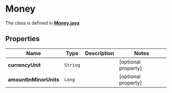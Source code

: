 

# Money

The class is defined in **[Money.java](../../src/main/java/com/aixtra/couchcode/model/Money.java)**

## Properties

Name | Type | Description | Notes
------------ | ------------- | ------------- | -------------
**currencyUnit** | `String` |  |  [optional property]
**amountInMinorUnits** | `Long` |  |  [optional property]




